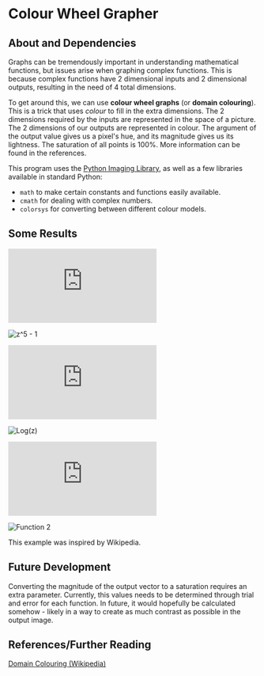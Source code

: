 # Colour Wheel Grapher

## About and Dependencies

Graphs can be tremendously important in understanding mathematical functions, but issues arise when graphing complex functions. This is because complex functions have 2 dimensional inputs and 2 dimensional outputs, resulting in the need of 4 total dimensions.

To get around this, we can use **colour wheel graphs** (or **domain colouring**). This is a trick that uses *colour* to fill in the extra dimensions. The 2 dimensions required by the inputs are represented in the space of a picture. The 2 dimensions of our outputs are represented in colour. The argument of the output value gives us a pixel's hue, and its magnitude gives us its lightness. The saturation of all points is 100%. More information can be found in the references.

This program uses the [Python Imaging Library](https://python-pillow.org/), as well as a few libraries available in standard Python:

* `math` to make certain constants and functions easily available.
* `cmath` for dealing with complex numbers.
* `colorsys` for converting between different colour models.



## Some Results

![z^5 - 1](https://latex.codecogs.com/png.latex?%5Cdpi%7B300%7D%20z%5E5%20-%201)

![z^5 - 1](https://i.imgur.com/wQtlpKf.jpg)



![Log(z)](https://latex.codecogs.com/png.latex?%5Cdpi%7B300%7D%20%5Ctext%7BLog%7D%28z%29)

![Log(z)](https://i.imgur.com/ptKfEvj.jpg)



![Function 2](https://latex.codecogs.com/png.latex?%5Cdpi%7B300%7D%20%5Cfrac%7B%28z%5E2%20-%201%29%28z%20-%202%20-%20i%29%5E2%7D%7B%28z%5E2%20&plus;%202%20&plus;%202i%29%7D)

![Function 2](https://i.imgur.com/fo5o0PR.jpg)

This example was inspired by Wikipedia.



## Future Development

Converting the magnitude of the output vector to a saturation requires an extra parameter. Currently, this values needs to be determined through trial and error for each function. In future, it would hopefully be calculated somehow - likely in a way to create as much contrast as possible in the output image.



## References/Further Reading

[Domain Colouring (Wikipedia)](https://en.wikipedia.org/wiki/Domain_coloring)